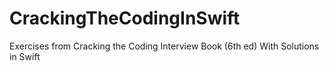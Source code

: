 # CrackingTheCodingInSwift
Exercises from Cracking the Coding Interview Book (6th ed) With Solutions in Swift

